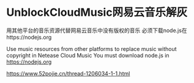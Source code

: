 # UnblockCloudMusic网易云音乐解灰
用其他平台的音乐资源代替网易云音乐中没有版权的音乐
必须下载node.js在https://nodejs.org

Use music resources from other platforms to replace music without copyright in Netease Cloud Music
You must download node.js in    https://nodejs.org

https://www.52pojie.cn/thread-1206034-1-1.html
